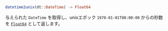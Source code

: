 ```julia
datetime2unix(dt::DateTime) -> Float64
```

与えられた `DateTime` を取得し、unixエポック `1970-01-01T00:00:00` からの秒数を [`Float64`](@ref) として返します。
